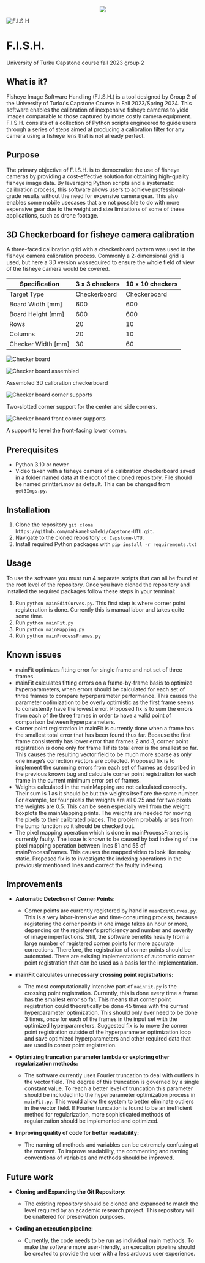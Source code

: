 <p align="center">
  <img  src="https://apps.utu.fi/media/logo/UTU_logo_EN_RGB.png" />
</p>

![F.I.S.H](https://github.com/mahkamehsalehi/Capstone-UTU/blob/main/Images-for-readme/fish.png?raw=true)
# F.I.S.H. 
University of Turku Capstone course fall 2023 group 2

## What is it?

Fisheye Image Software Handling (F.I.S.H.) is a tool designed by Group 2 of the University of Turku's Capstone Course in Fall 2023/Spring 2024. This software enables the calibration of inexpensive fisheye cameras to yield images comparable to those captured by more costly camera equipment. F.I.S.H. consists of a collection of Python scripts engineered to guide users through a series of steps aimed at producing a calibration filter for any camera using a fisheye lens that is not already perfect.

## Purpose
The primary objective of F.I.S.H. is to democratize the use of fisheye cameras by providing a cost-effective solution for obtaining high-quality fisheye image data. By leveraging Python scripts and a systematic calibration process, this software allows users to achieve professional-grade results without the need for expensive camera gear. This also enables some mobile usecases that are not possible to do with more expensive gear due to the weight and size limitations of some of these applications, such as drone footage.

## 3D Checkerboard for fisheye camera calibration
A three-faced calibration grid with a checkerboard pattern was used in the fisheye camera calibration
process. Commonly a 2-dimensional grid is used, but here a 3D version was required to ensure the
whole field of view of the fisheye camera would be covered.

| Specification       | 3 x 3 checkers | 10 x 10 checkers |
|---------------------|----------------|------------------|
| Target Type         | Checkerboard   | Checkerboard     |
| Board Width [mm]    | 600            | 600              |
| Board Height [mm]   | 600            | 600              |
| Rows                | 20             | 10               |
| Columns             | 20             | 10               |
| Checker Width [mm]  | 30             | 60               |

![Checker board](https://github.com/mahkamehsalehi/Capstone-UTU/blob/production/Images-for-readme/checkerboard.png?raw=true)

![Checker board assembled](https://github.com/mahkamehsalehi/Capstone-UTU/blob/production/Images-for-readme/checkerboard2.png?raw=true)

Assembled 3D calibration checkerboard

![Checker board corner supports](https://github.com/mahkamehsalehi/Capstone-UTU/blob/production/Images-for-readme/checkerboard3.png?raw=true)

Two-slotted corner support for the center and side corners.

![Checker board front corner supports](https://github.com/mahkamehsalehi/Capstone-UTU/blob/production/Images-for-readme/checkerboard4.png?raw=true)

A support to level the front-facing lower corner.

## Prerequisites
* Python 3.10 or newer
* Video taken with a fisheye camera of a calibration checkerboard saved in a folder named data at the root of the cloned repository. File should be named printteri.mov as default. This can be changed from `get3Imgs.py`.
## Installation
1. Clone the repository `git clone https://github.com/mahkamehsalehi/Capstone-UTU.git`.
2. Navigate to the cloned repository `cd Capstone-UTU`.
3. Install required Python packages with `pip install -r requirements.txt`

## Usage

To use the software you must run 4 separate scripts that can all be found at the root level of the repository.
Once you have cloned the repository and installed the required packages follow these steps in your terminal:
1. Run `python mainEditCurves.py`. This first step is where corner point registeration is done. Currently this is manual labor and takes quite some time.
3. Run `python mainFit.py`
4. Run `python mainMapping.py`
5. Run `python mainProcessFrames.py`

## Known issues

* mainFit optimizes fitting error for single frame and not set of three frames.
* mainFit calculates fitting errors on a frame-by-frame basis to optimize hyperparameters, when errors should be calculated for each set of three frames to compare hyperparameter performance. This causes the parameter optimization to be overly optimistic as the first frame seems to consistently have the lowest error. Proposed fix is to sum the errors from each of the three frames in order to have a valid point of comparison between hyperparameters.
* Corner point registration in mainFit is currently done when a frame has the smallest total error that has been found thus far. Because the first frame consistently has lower error than frames 2 and 3, corner point registration is done only for frame 1 if its total error is the smallest so far. This causes the resulting vector field to be much more sparse as only one image’s correction vectors are collected. Proposed fix is to implement the summing errors from each set of frames as described in the previous known bug and calculate corner point registration for each frame in the current minimum error set of frames.
* Weights calculated in the mainMapping are not calculated correctly. Their sum is 1 as it should be but the weights itself are the same number. For example, for four pixels the weights are all 0.25 and for two pixels the weights are 0.5. This can be seen especially well from the weight boxplots the mainMapping prints. The weights are needed for moving the pixels to their calibrated places. The problem probably arises from the bump function so it should be checked out.
* The pixel mapping operation which is done in mainProcessFrames is currently faulty. The issue is known to be caused by bad indexing of the pixel mapping operation between lines 51 and 55 of mainProcessFrames. This causes the mapped video to look like noisy static. Proposed fix is to investigate the indexing operations in the previously mentioned lines and correct the faulty indexing.

## Improvements

* **Automatic Detection of Corner Points:**
  - Corner points are currently registered by hand in `mainEditCurves.py`. This is a very labor-intensive and time-consuming process, because registering the corner points in one image takes an hour or more, depending on the registerer’s proficiency and number and severity of image imperfections. Still, the software benefits heavily from a large number of registered corner points for more accurate corrections. Therefore, the registration of corner points should be automated. There are existing implementations of automatic corner point registration that can be used as a basis for the implementation.

* **mainFit calculates unnecessary crossing point registrations:**
  - The most computationally intensive part of `mainFit.py` is the crossing point registration. Currently, this is done every time a frame has the smallest error so far. This means that corner point registration could theoretically be done 45 times with the current hyperparameter optimization. This should only ever need to be done 3 times, once for each of the frames in the input set with the optimized hyperparameters. Suggested fix is to move the corner point registration outside of the hyperparameter optimization loop and save optimized hyperparameters and other required data that are used in corner point registration.

* **Optimizing truncation parameter lambda or exploring other regularization methods:**
  - The software currently uses Fourier truncation to deal with outliers in the vector field. The degree of this truncation is governed by a single constant value. To reach a better level of truncation this parameter should be included into the hyperparameter optimization process in `mainFit.py`. This would allow the system to better eliminate outliers in the vector field. If Fourier truncation is found to be an inefficient method for regularization, more sophisticated methods of regularization should be implemented and optimized.

* **Improving quality of code for better readability:**
  - The naming of methods and variables can be extremely confusing at the moment. To improve readability, the commenting and naming conventions of variables and methods should be improved.

## Future work

* **Cloning and Expanding the Git Repository:**
  - The existing repository should be cloned and expanded to match the level required by an academic research project. This repository will be unaltered for preservation purposes.

* **Coding an execution pipeline:**
  - Currently, the code needs to be run as individual main methods. To make the software more user-friendly, an execution pipeline should be created to provide the user with a less arduous user experience.




